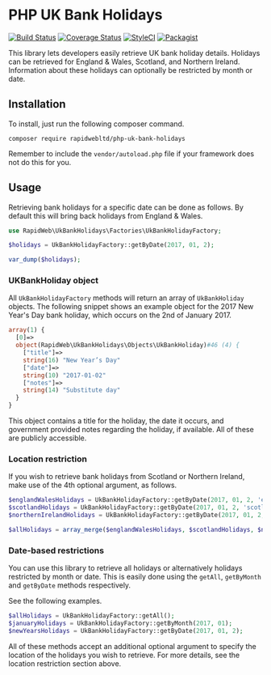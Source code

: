 # PHP UK Bank Holidays

[![Build Status](https://travis-ci.org/rapidwebltd/php-uk-bank-holidays.svg?branch=master)](https://travis-ci.org/rapidwebltd/php-uk-bank-holidays)
[![Coverage Status](https://coveralls.io/repos/github/rapidwebltd/php-uk-bank-holidays/badge.svg?branch=master)](https://coveralls.io/github/rapidwebltd/php-uk-bank-holidays?branch=master)
[![StyleCI](https://styleci.io/repos/84812494/shield?branch=master)](https://styleci.io/repos/84812494)
[![Packagist](https://img.shields.io/packagist/dt/rapidwebltd/php-uk-bank-holidays.svg)](https://packagist.org/packages/rapidwebltd/php-uk-bank-holidays/stats)

This library lets developers easily retrieve UK bank holiday details. Holidays can be retrieved for 
England & Wales, Scotland, and Northern Ireland. Information about these holidays can optionally be
restricted by month or date.

## Installation
To install, just run the following composer command.

`composer require rapidwebltd/php-uk-bank-holidays`

Remember to include the `vendor/autoload.php` file if your framework does not do this for you.

## Usage

Retrieving bank holidays for a specific date can be done as follows. By default this will bring
back holidays from England & Wales.

```php
use RapidWeb\UkBankHolidays\Factories\UkBankHolidayFactory;

$holidays = UkBankHolidayFactory::getByDate(2017, 01, 2);

var_dump($holidays);
```

### UKBankHoliday object

All `UkBankHolidayFactory` methods will return an array of `UkBankHoliday` objects. The following
snippet shows an example object for the 2017 New Year's Day bank holiday, which occurs on the 2nd 
of January 2017.

```php
array(1) {
  [0]=>
  object(RapidWeb\UkBankHolidays\Objects\UkBankHoliday)#46 (4) {
    ["title"]=>
    string(16) "New Year’s Day"
    ["date"]=>
    string(10) "2017-01-02"
    ["notes"]=>
    string(14) "Substitute day"
  }
}
```

This object contains a title for the holiday, the date it occurs, and government provided notes
regarding the holiday, if available. All of these are publicly accessible.

### Location restriction

If you wish to retrieve bank holidays from Scotland or Northern Ireland, make use of the 4th optional
argument, as follows.

```php
$englandWalesHolidays = UkBankHolidayFactory::getByDate(2017, 01, 2, 'england-and-wales');
$scotlandHolidays = UkBankHolidayFactory::getByDate(2017, 01, 2, 'scotland');
$northernIrelandHolidays = UkBankHolidayFactory::getByDate(2017, 01, 2, 'northern-ireland');

$allHolidays = array_merge($englandWalesHolidays, $scotlandHolidays, $northernIrelandHolidays);
```

### Date-based restrictions

You can use this library to retrieve all holidays or alternatively holidays restricted by month or date.
This is easily done using the `getAll`, `getByMonth` and `getByDate` methods respectively.

See the following examples.

```php
$allHolidays = UkBankHolidayFactory::getAll();
$januaryHolidays = UkBankHolidayFactory::getByMonth(2017, 01);
$newYearsHolidays = UkBankHolidayFactory::getByDate(2017, 01, 2);
```

All of these methods accept an additional optional argument to specify the location of the holidays you wish to
retrieve. For more details, see the location restriction section above.
